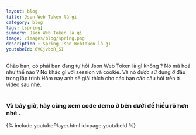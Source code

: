 ```yaml
---
layout: blog
title: Json Web Token là gì  
category: blog
tags: [spring]
summery: Json Web Token là gì  
image: /images/blog/spring.png
description : Spring Json WebToken là gì 
youtubeId: 6VCjvbbR_SI
---
```


Chào bạn, có phải bạn đang tự hỏi Json Web Token là gì  không ? Nó mã hoá như thế nào ? Nó khác gì với session và cookie. Và nó được sử dụng ở đâu trong lập trình
Hôm nay anh sẽ giải thích cho các bạn các câu hỏi trên ở video sau nhé.
<br><br>


### Và bây giờ, hãy cùng xem code demo ở bên dưới để hiểu rõ hơn nhé . 
{% include youtubePlayer.html id=page.youtubeId %}